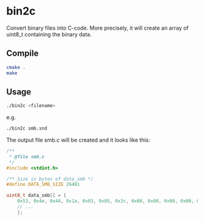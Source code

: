 # bin2c

Convert binary files into C-code.
More precisely, it will create an array of uint8_t containing the binary data.

## Compile

```sh
cmake .
make
```

## Usage

```sh
./bin2c <filename>
```
e.g.
```sh
./bin2c smb.snd
```

The output file smb.c will be created and it looks like this:

```c
/**
 * @file smb.c
 */
#include <stdint.h>

/** Size in bytes of data_smb */
#define DATA_SMB_SIZE 26401

uint8_t data_smb[] = {
    0x53, 0x4e, 0x44, 0x1a, 0x03, 0x05, 0x3c, 0x00, 0x00, 0x00, 0x00, 0x00, 0x00, 0x00, 0x00, 0x00,
    // ...
    };
```
